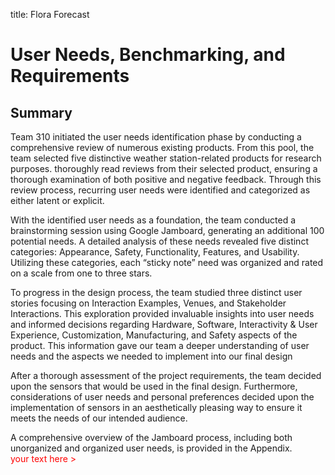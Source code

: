 title: Flora Forecast  

# User Needs, Benchmarking, and Requirements  
## Summary  
 
Team 310 initiated the user needs identification phase by conducting a comprehensive review of numerous existing products. From this pool, the team selected five distinctive weather station-related products for research purposes. thoroughly read reviews from their selected product, ensuring a thorough examination of both positive and negative feedback. Through this review process, recurring user needs were identified and categorized as either latent or explicit.  

With the identified user needs as a foundation, the team conducted a brainstorming session using Google Jamboard, generating an additional 100 potential needs. A detailed analysis of these needs revealed five distinct categories: Appearance, Safety, Functionality, Features, and Usability. Utilizing these categories, each “sticky note” need was organized and rated on a scale from one to three stars.  

To progress in the design process, the team studied three distinct user stories focusing on Interaction Examples, Venues, and Stakeholder Interactions. This exploration provided invaluable insights into user needs and informed decisions regarding Hardware, Software, Interactivity & User Experience, Customization, Manufacturing, and Safety aspects of the product. This information gave our team a deeper understanding of user needs and the aspects we needed to implement into our final design  

After a thorough assessment of the project requirements, the team decided upon the sensors that would be used in the final design. Furthermore, considerations of user needs and personal preferences decided upon the implementation of sensors in an aesthetically pleasing way to ensure it meets the needs of our intended audience.  

A comprehensive overview of the Jamboard process, including both unorganized and organized user needs, is provided in the Appendix.  
<span style="color:red;">your text here > </span>

